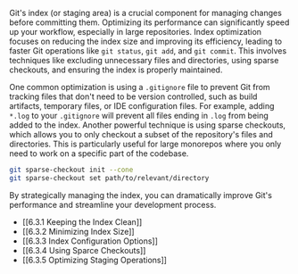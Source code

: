 Git's index (or staging area) is a crucial component for managing changes before committing them. Optimizing its performance can significantly speed up your workflow, especially in large repositories. Index optimization focuses on reducing the index size and improving its efficiency, leading to faster Git operations like `git status`, `git add`, and `git commit`. This involves techniques like excluding unnecessary files and directories, using sparse checkouts, and ensuring the index is properly maintained.

One common optimization is using a `.gitignore` file to prevent Git from tracking files that don't need to be version controlled, such as build artifacts, temporary files, or IDE configuration files. For example, adding `*.log` to your `.gitignore` will prevent all files ending in `.log` from being added to the index. Another powerful technique is using sparse checkouts, which allows you to only checkout a subset of the repository's files and directories. This is particularly useful for large monorepos where you only need to work on a specific part of the codebase.

```bash
git sparse-checkout init --cone
git sparse-checkout set path/to/relevant/directory
```

By strategically managing the index, you can dramatically improve Git's performance and streamline your development process.

- [[6.3.1 Keeping the Index Clean]]
- [[6.3.2 Minimizing Index Size]]
- [[6.3.3 Index Configuration Options]]
- [[6.3.4 Using Sparce Checkouts]]
- [[6.3.5 Optimizing Staging Operations]]